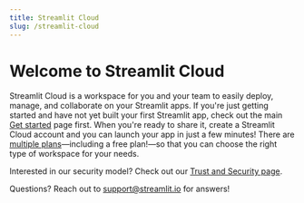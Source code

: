 ```yaml
---
title: Streamlit Cloud
slug: /streamlit-cloud
---
```


# Welcome to Streamlit Cloud

Streamlit Cloud is a workspace for you and your team to easily deploy, manage, and collaborate on your Streamlit apps. If you're just getting started and have not yet built your first Streamlit app, check out the main [Get started](/library/get-started) page first. When you're ready to share it, create a Streamlit Cloud account and you can launch your app in just a few minutes! There are [multiple plans](http://streamlit.io/cloud)—including a free plan!—so that you can choose the right type of workspace for your needs.

<!-- <InlineCalloutContainer>
  <InlineCallout
    color="l-blue-70"
    icon="arrow_forward"
    bold="Get started."
    href="/streamlit-cloud/get-started"
  >
    Learn how to set up your account to start deploying apps.
  </InlineCallout>
  <InlineCallout
    color="l-blue-70"
    icon="flight_takeoff"
    bold="Deploy an app."
    href="/streamlit-cloud/enterprise"
  >
    A step by step guide on how to get your app deployed.
  </InlineCallout>
  <InlineCallout
    color="l-blue-70"
    icon="electrical_services"
    bold="Connect data sources."
    href="/streamlit-cloud/enterprise"
  >
    Learn how to securely connect your app to data sources.
  </InlineCallout>
  <InlineCallout
    color="l-blue-70"
    icon="share"
    bold="Share your app."
    href="/streamlit-cloud/enterprise"
  >
    Share your app publicly or privately with select viewers and developers.
  </InlineCallout>
  <InlineCallout
    color="l-blue-70"
    icon="manage_accounts"
    bold="Manage your app."
    href="/streamlit-cloud/enterprise"
  >
    Access logs, get more resources for your app, and other tips and tricks.
  </InlineCallout>
  <InlineCallout
    color="l-blue-70"
    icon="speed"
    bold="Additional features."
    href="/streamlit-cloud/enterprise"
  >
    If you are on an Enterprise plan you have access to even more features.
  </InlineCallout>
</InlineCalloutContainer> -->

<TileContainer>
    <Tile 
        icon="arrow_forward"
        title="Get started" 
        text="Learn how to set up your account to start deploying apps." 
        link="/streamlit-cloud/get-started"
    />
    <Tile 
        icon="flight_takeoff"
        title="Deploy an app" 
        text="A step by step guide on how to get your app deployed." 
        link="/streamlit-cloud/get-started/deploy-an-app"
    />
    <Tile 
        icon="electrical_services"
        title="Connect data sources" 
        text="Learn how to securely connect your app to data sources." 
        link="/streamlit-cloud/get-started/deploy-an-app/connect-to-data-sources"
    />
    <Tile 
        icon="share"
        title="Share your app" 
        text="Share your app publicly or privately with select viewers and developers." 
        link="/streamlit-cloud/get-started/share-your-app"
    />
    <Tile 
        icon="manage_accounts"
        title="Manage your app" 
        text="Access logs, get more resources for your app, and other tips and tricks." 
        link="/streamlit-cloud/get-started/manage-your-app"
    />
    <Tile 
        icon="speed"
        title="Additional features" 
        text="If you are on an Enterprise plan you have access to even more features." 
        link="/streamlit-cloud/additional-features"
    />
</TileContainer>

<Note>

Interested in our security model? Check out our [Trust and Security page](/streamlit-cloud/trust-and-security).

</Note>

Questions? Reach out to [support@streamlit.io](mailto:support@streamlit.io) for answers!
